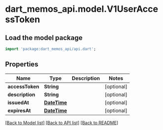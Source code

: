 # dart_memos_api.model.V1UserAccessToken

## Load the model package
```dart
import 'package:dart_memos_api/api.dart';
```

## Properties
Name | Type | Description | Notes
------------ | ------------- | ------------- | -------------
**accessToken** | **String** |  | [optional] 
**description** | **String** |  | [optional] 
**issuedAt** | [**DateTime**](DateTime.md) |  | [optional] 
**expiresAt** | [**DateTime**](DateTime.md) |  | [optional] 

[[Back to Model list]](../README.md#documentation-for-models) [[Back to API list]](../README.md#documentation-for-api-endpoints) [[Back to README]](../README.md)


